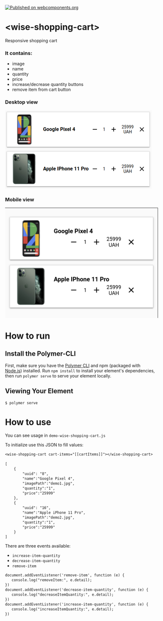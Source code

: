 [![Published on webcomponents.org](https://img.shields.io/badge/webcomponents.org-published-blue.svg)](https://www.webcomponents.org/element/owner/my-element)
# \<wise-shopping-cart\>

Responsive shopping cart

### It contains:
- image
- name 
- quantity 
- price 
- increase/decrease quantity buttons 
- remove item from cart button 

### Desktop view
![Alt text](demo/desktopView.png "Desktop view")

### Mobile view
![Alt text](demo/mobileView.png "Mobile view")

# How to run

## Install the Polymer-CLI

First, make sure you have the [Polymer CLI](https://www.npmjs.com/package/polymer-cli) and npm (packaged with [Node.js](https://nodejs.org)) installed. Run `npm install` to install your element's dependencies, then run `polymer serve` to serve your element locally.

## Viewing Your Element

```
$ polymer serve
```

# How to use

You can see usage in `demo-wise-shopping-cart.js`

To initialize use this JSON to fill values:
```
<wise-shopping-cart cart-items="[[cartItems]]"></wise-shopping-cart>

[
    {
        "uuid": "8",
        "name":"Google Pixel 4",
        "imagePath":"demo1.jpg",
        "quantity":"1",
        "price":"25999"
    },
    {
        "uuid": "16",
        "name":"Apple iPhone 11 Pro",
        "imagePath":"demo2.jpg",
        "quantity":"1",
        "price":"25999"
    }
]
```
There are three events available: 
- `increase-item-quantity`
- `decrease-item-quantity`
- `remove-item`

```
document.addEventListener('remove-item', function (e) {
   console.log("removeItem:", e.detail);
})
document.addEventListener('decrease-item-quantity', function (e) {
   console.log("decreaseItemQuantity:", e.detail);
})
document.addEventListener('increase-item-quantity', function (e) {
   console.log("increaseItemQuantity:", e.detail);
})
```